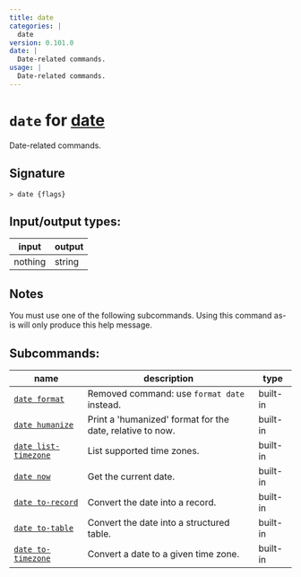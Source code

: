 ```yaml
---
title: date
categories: |
  date
version: 0.101.0
date: |
  Date-related commands.
usage: |
  Date-related commands.
---
```

<!-- This file is automatically generated. Please edit the command in https://github.com/nushell/nushell instead. -->

# `date` for [date](/commands/categories/date.md)

<div class='command-title'>Date-related commands.</div>

## Signature

```> date {flags} ```


## Input/output types:

| input   | output |
| ------- | ------ |
| nothing | string |

## Notes
You must use one of the following subcommands. Using this command as-is will only produce this help message.

## Subcommands:

| name                                                         | description                                               | type     |
| ------------------------------------------------------------ | --------------------------------------------------------- | -------- |
| [`date format`](/commands/docs/date_format.md)               | Removed command: use `format date` instead.               | built-in |
| [`date humanize`](/commands/docs/date_humanize.md)           | Print a 'humanized' format for the date, relative to now. | built-in |
| [`date list-timezone`](/commands/docs/date_list-timezone.md) | List supported time zones.                                | built-in |
| [`date now`](/commands/docs/date_now.md)                     | Get the current date.                                     | built-in |
| [`date to-record`](/commands/docs/date_to-record.md)         | Convert the date into a record.                           | built-in |
| [`date to-table`](/commands/docs/date_to-table.md)           | Convert the date into a structured table.                 | built-in |
| [`date to-timezone`](/commands/docs/date_to-timezone.md)     | Convert a date to a given time zone.                      | built-in |